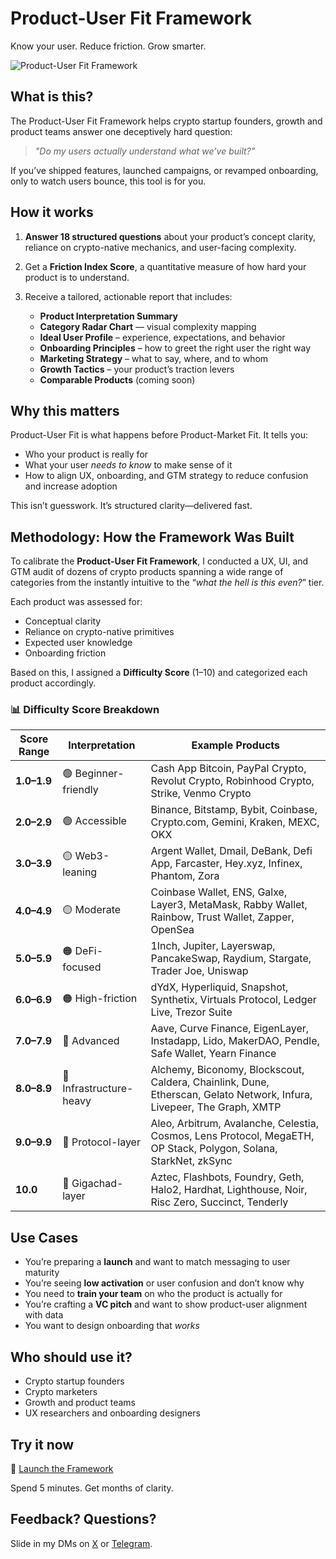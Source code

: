 # Product-User Fit Framework

Know your user. Reduce friction. Grow smarter.

![Product-User Fit Framework](https://i.imgur.com/nGELFv5.gif)


## What is this?

The Product-User Fit Framework helps crypto startup founders, growth and product teams answer one deceptively hard question:

> _"Do my users actually understand what we’ve built?"_

If you’ve shipped features, launched campaigns, or revamped onboarding, only to watch users bounce, this tool is for you.


## How it works

1. **Answer 18 structured questions** about your product’s concept clarity, reliance on crypto-native mechanics, and user-facing complexity.
2. Get a **Friction Index Score**, a quantitative measure of how hard your product is to understand.
3. Receive a tailored, actionable report that includes:

   - **Product Interpretation Summary**
   - **Category Radar Chart** — visual complexity mapping
   - **Ideal User Profile** – experience, expectations, and behavior
   - **Onboarding Principles** – how to greet the right user the right way
   - **Marketing Strategy** – what to say, where, and to whom
   - **Growth Tactics** – your product’s traction levers
   - **Comparable Products** (coming soon)


## Why this matters

Product-User Fit is what happens before Product-Market Fit. It tells you:
- Who your product is really for
- What your user *needs to know* to make sense of it
- How to align UX, onboarding, and GTM strategy to reduce confusion and increase adoption

This isn’t guesswork. It’s structured clarity—delivered fast.

## Methodology: How the Framework Was Built

To calibrate the **Product-User Fit Framework**, I conducted a UX, UI, and GTM audit of dozens of crypto products spanning a wide range of categories from the instantly intuitive to the “_what the hell is this even?_” tier.

Each product was assessed for:
- Conceptual clarity
- Reliance on crypto-native primitives
- Expected user knowledge
- Onboarding friction

Based on this, I assigned a **Difficulty Score** (1–10) and categorized each product accordingly.

### 📊 Difficulty Score Breakdown

| Score Range | Interpretation | Example Products |
|-------------|----------------|------------------|
| **1.0–1.9** | 🟢 Beginner-friendly | Cash App Bitcoin, PayPal Crypto, Revolut Crypto, Robinhood Crypto, Strike, Venmo Crypto |
| **2.0–2.9** | 🟢 Accessible | Binance, Bitstamp, Bybit, Coinbase, Crypto.com, Gemini, Kraken, MEXC, OKX |
| **3.0–3.9** | 🟡 Web3-leaning | Argent Wallet, Dmail, DeBank, Defi App, Farcaster, Hey.xyz, Infinex, Phantom, Zora |
| **4.0–4.9** | 🟡 Moderate | Coinbase Wallet, ENS, Galxe, Layer3, MetaMask, Rabby Wallet, Rainbow, Trust Wallet, Zapper, OpenSea |
| **5.0–5.9** | 🟠 DeFi-focused | 1Inch, Jupiter, Layerswap, PancakeSwap, Raydium, Stargate, Trader Joe, Uniswap |
| **6.0–6.9** | 🟠 High-friction | dYdX, Hyperliquid, Snapshot, Synthetix, Virtuals Protocol, Ledger Live, Trezor Suite |
| **7.0–7.9** | 🔴 Advanced | Aave, Curve Finance, EigenLayer, Instadapp, Lido, MakerDAO, Pendle, Safe Wallet, Yearn Finance |
| **8.0–8.9** | 🔴 Infrastructure-heavy | Alchemy, Biconomy, Blockscout, Caldera, Chainlink, Dune, Etherscan, Gelato Network, Infura, Livepeer, The Graph, XMTP |
| **9.0–9.9** | 🧠 Protocol-layer | Aleo, Arbitrum, Avalanche, Celestia, Cosmos, Lens Protocol, MegaETH, OP Stack, Polygon, Solana, StarkNet, zkSync |
| **10.0**    | 🧪 Gigachad-layer | Aztec, Flashbots, Foundry, Geth, Halo2, Hardhat, Lighthouse, Noir, Risc Zero, Succinct, Tenderly |



## Use Cases

- You’re preparing a **launch** and want to match messaging to user maturity
- You’re seeing **low activation** or user confusion and don’t know why
- You need to **train your team** on who the product is actually for
- You’re crafting a **VC pitch** and want to show product-user alignment with data
- You want to design onboarding that *works*


## Who should use it?

- Crypto startup founders
- Crypto marketers
- Growth and product teams
- UX researchers and onboarding designers


## Try it now

🔗 [Launch the Framework](https://sprightly-sunshine-963b89.netlify.app/)  

Spend 5 minutes. Get months of clarity.


## Feedback? Questions?

Slide in my DMs on [X](https://x.com/zeroXserdar) or [Telegram](https://t.me/iamserdareth).
